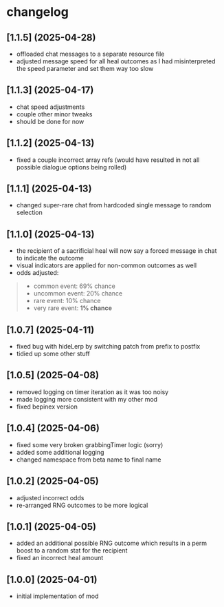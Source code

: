 # changelog

## [1.1.5] (2025-04-28)

* offloaded chat messages to a separate resource file
* adjusted message speed for all heal outcomes as I had misinterpreted the speed parameter and set them way too slow

## [1.1.3] (2025-04-17)

* chat speed adjustments
* couple other minor tweaks
* should be done for now

## [1.1.2] (2025-04-13)

* fixed a couple incorrect array refs (would have resulted in not all possible dialogue options being rolled)

## [1.1.1] (2025-04-13)

* changed super-rare chat from hardcoded single message to random selection

## [1.1.0] (2025-04-13)

* the recipient of a sacrificial heal will now say a forced message in chat to indicate the outcome
* visual indicators are applied for non-common outcomes as well
* odds adjusted:

> * common event: 69% chance
> * uncommon event: 20% chance
> * rare event: 10% chance
> * very rare event: **1% chance**

## [1.0.7] (2025-04-11)

* fixed bug with hideLerp by switching patch from prefix to postfix
* tidied up some other stuff

## [1.0.5] (2025-04-08)

* removed logging on timer iteration as it was too noisy
* made logging more consistent with my other mod
* fixed bepinex version

## [1.0.4] (2025-04-06)

* fixed some very broken grabbingTimer logic (sorry)
* added some additional logging
* changed namespace from beta name to final name

## [1.0.2] (2025-04-05)

* adjusted incorrect odds
* re-arranged RNG outcomes to be more logical

## [1.0.1] (2025-04-05)

* added an additional possible RNG outcome which results in a perm boost to a random stat for the recipient
* fixed an incorrect heal amount

## [1.0.0] (2025-04-01)

* initial implementation of mod
